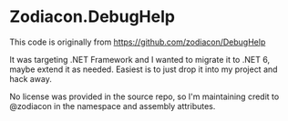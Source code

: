 # Zodiacon.DebugHelp

This code is originally from https://github.com/zodiacon/DebugHelp

It was targeting .NET Framework and I wanted to migrate it to .NET 6, maybe extend it as needed. Easiest is to just drop it into my project and hack away. 

No license was provided in the source repo, so I'm maintaining credit to @zodiacon in the namespace and assembly attributes.
